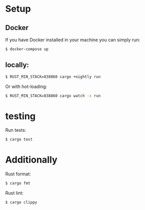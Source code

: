 # Setup 

## Docker
If you have Docker installed in your machine you can simply run:
```bash
$ docker-compose up
```
## locally:
```bash
$ RUST_MIN_STACK=838860 cargo +nightly run
```
Or with hot-loading:
```bash
$ RUST_MIN_STACK=838860 cargo watch -x run
```

# testing

Run tests:
```bash
$ cargo test
```

# Additionally
Rust format:
```bash
$ cargo fmt
```

Rust lint:
```bash
$ cargo clippy
```